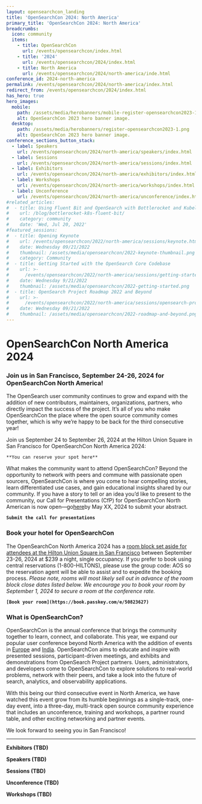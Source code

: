 ```yaml
---
layout: opensearchcon_landing
title: 'OpenSearchCon 2024: North America'
primary_title: 'OpenSearchCon 2024: North America'
breadcrumbs:
  icon: community
  items:
    - title: OpenSearchCon
      url: /events/opensearchcon/index.html
    - title: '2024'
      url: /events/opensearchcon/2024/index.html
    - title: North America
      url: /events/opensearchcon/2024/north-america/inde.html
conference_id: 2024-north-america
permalink: /events/opensearchcon/2024/north-america/index.html
redirect_from: /events/opensearchcon/2024/index.html
has_hero: true
hero_images:
  mobile:
    path: /assets/media/herobanners/mobile-register-opensearchcon2023-1.png
    alt: OpenSearchCon 2023 hero banner image.
  desktop:
    path: /assets/media/herobanners/register-opensearchcon2023-1.png
    alt: OpenSearchCon 2023 hero banner image.
conference_sections_button_stack:
  - label: Speakers
    url: /events/opensearchcon/2024/north-america/speakers/index.html
  - label: Sessions 
    url: /events/opensearchcon/2024/north-america/sessions/index.html
  - label: Exhibitors
    url: /events/opensearchcon/2024/north-america/exhibitors/index.html
  - label: Workshops
    url: /events/opensearchcon/2024/north-america/workshops/index.html
  - label: Unconference
    url: /events/opensearchcon/2024/north-america/unconference/index.html
#related_articles:
#  - title: Using Fluent Bit and OpenSearch with Bottlerocket and Kubelet logs
#    url: /blog/bottlerocket-k8s-fluent-bit/
#    category: community
#    date: 'Wed, Jul 20, 2022'
#featured_sessions:
#  - title: Opening Keynote
#    url: /events/opensearchcon/2022/north-america/sessions/keynote.html
#    date: Wednesday 09/21/2022
#    thumbnail: /assets/media/opensearchcon/2022-keynote-thumbnail.png
#    category: Community
#  - title: Getting Started with the OpenSearch Core Codebase
#    url: >-
#      /events/opensearchcon/2022/north-america/sessions/getting-started-with-opensearch-core-codebase.html
#    date: Wednesday 9/21/2022
#    thumbnail: /assets/media/opensearchcon/2022-getting-started.png
#  - title: OpenSearch Project Roadmap 2022 and Beyond
#    url: >-
#      /events/opensearchcon/2022/north-america/sessions/opensearch-project-roadmap-2022-and-beyond.html
#    date: Wednesday 09/21/2022
#    thumbnail: /assets/media/opensearchcon/2022-roadmap-and-beyond.png
---
```

# OpenSearchCon North America 2024



### **Join us in San Francisco, September 24-26, 2024 for OpenSearchCon North America!**


The OpenSearch user community continues to grow and expand with the addition of new contributors, maintainers, organizations, partners, who directly impact the success of the project. It’s all of you who make OpenSearchCon the place where the open source community comes together, which is why we’re happy to be back for the third consecutive year!

Join us  September 24 to September 26, 2024 at the Hilton Union Square in San Francisco for OpenSearchCon North America 2024:

`**You can reserve your spot here**`

What makes the community want to attend OpenSearchCon? Beyond the opportunity to network with peers and commune with passionate open sourcers, OpenSearchCon is where you come to hear compelling stories, learn differentiated use cases, and gain educational insights shared by our community. If you have a story to tell or an idea you’d like to present to the community, our Call for Presentations (CfP) for OpenSearchCon North American is now open—go[here](https://airtable.com/appWltifOss0C1Ze3/paghymzSgP6jpreTz/form)by May XX, 2024 to submit your abstract.

**`Submit the call for presentations`**


### Book your hotel for OpenSearchCon

The OpenSearchCon North America 2024 has a [room block set aside for attendees at the Hilton Union Square in San Francisco](https://book.passkey.com/e/50823627) between September 23-26, 2024 at $239 a night, single occupancy. If you prefer to book using central reservations (1-800-HILTONS), please use the group code: AOS so the reservation agent will be able to assist and to expedite the booking process. *Please note, rooms will most likely sell out in advance of the room block close dates listed below. We encourage you to book your room by September 1, 2024 to secure a room at the conference rate.*

**`[Book your room](https://book.passkey.com/e/50823627)`**


### What is OpenSearchCon?

OpenSearchCon is the annual conference that brings the community together to learn, connect, and collaborate. This year, we expand our popular user conference beyond North America with the addition of events in [Europe](https://opensearch.org/events/opensearchcon/2024/europe/index.html) and [India](https://opensearch.org/events/opensearchcon/2024/india/index.html). OpenSearchCon aims to educate and inspire with presented sessions, participant-driven meetings, and exhibits and demonstrations from OpenSearch Project partners. Users, administrators, and developers come to OpenSearchCon to explore solutions to real-world problems, network with their peers, and take a look into the future of search, analytics, and observability applications.

With this being our third consecutive event in North America, we have watched this event grow from its humble beginnings as a single-track, one-day event, into a three-day, multi-track open source community experience that includes an unconference, training and workshops, a partner round table, and other exciting networking and partner events.

We look forward to seeing you in San Francisco!


____________________________________________

**Exhibitors (TBD)**

**Speakers (TBD)**

**Sessions (TBD)**

**Unconference (TBD)**

**Workshops (TBD)**
















